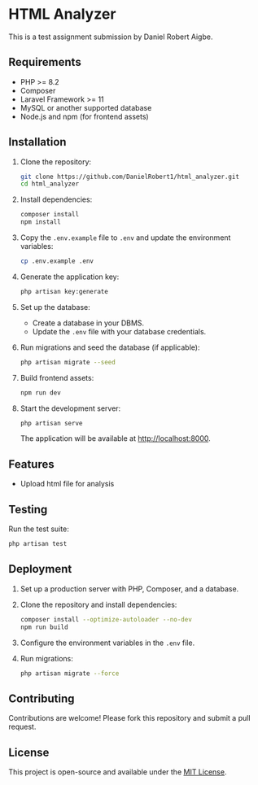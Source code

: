 # HTML Analyzer

This is a test assignment submission by Daniel Robert Aigbe.

## Requirements

- PHP >= 8.2
- Composer
- Laravel Framework >= 11
- MySQL or another supported database
- Node.js and npm (for frontend assets)

## Installation

1. Clone the repository:

   ```bash
   git clone https://github.com/DanielRobert1/html_analyzer.git
   cd html_analyzer
   ```

2. Install dependencies:

   ```bash
   composer install
   npm install
   ```

3. Copy the `.env.example` file to `.env` and update the environment variables:

   ```bash
   cp .env.example .env
   ```

4. Generate the application key:

   ```bash
   php artisan key:generate
   ```

5. Set up the database:

   - Create a database in your DBMS.
   - Update the `.env` file with your database credentials.

6. Run migrations and seed the database (if applicable):

   ```bash
   php artisan migrate --seed
   ```

7. Build frontend assets:

   ```bash
   npm run dev
   ```

8. Start the development server:

   ```bash
   php artisan serve
   ```

   The application will be available at [http://localhost:8000](http://localhost:8000).

## Features

- Upload html file for analysis

## Testing

Run the test suite:

```bash
php artisan test
```

## Deployment

1. Set up a production server with PHP, Composer, and a database.
2. Clone the repository and install dependencies:

   ```bash
   composer install --optimize-autoloader --no-dev
   npm run build
   ```

3. Configure the environment variables in the `.env` file.
4. Run migrations:

   ```bash
   php artisan migrate --force
   ```
   

## Contributing

Contributions are welcome! Please fork this repository and submit a pull request.

## License

This project is open-source and available under the [MIT License](LICENSE).
